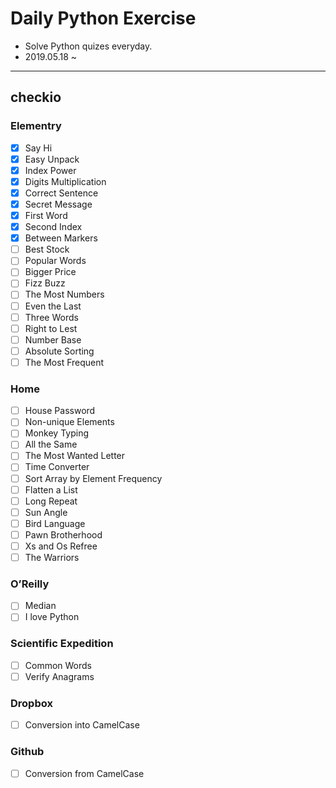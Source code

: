 # Daily Python Exercise

- Solve Python quizes everyday.
- 2019.05.18 ~

---

## checkio

### Elementry

- [x] Say Hi
- [x] Easy Unpack
- [x] Index Power
- [x] Digits Multiplication
- [x] Correct Sentence
- [x] Secret Message
- [x] First Word
- [x] Second Index
- [x] Between Markers
- [ ] Best Stock
- [ ] Popular Words
- [ ] Bigger Price
- [ ] Fizz Buzz
- [ ] The Most Numbers
- [ ] Even the Last
- [ ] Three Words
- [ ] Right to Lest
- [ ] Number Base
- [ ] Absolute Sorting
- [ ] The Most Frequent

### Home

- [ ] House Password
- [ ] Non-unique Elements
- [ ] Monkey Typing
- [ ] All the Same
- [ ] The Most Wanted Letter
- [ ] Time Converter
- [ ] Sort Array by Element Frequency
- [ ] Flatten a List
- [ ] Long Repeat
- [ ] Sun Angle
- [ ] Bird Language
- [ ] Pawn Brotherhood
- [ ] Xs and Os Refree
- [ ] The Warriors

### O’Reilly

- [ ] Median
- [ ] I love Python

### Scientific Expedition

- [ ] Common Words
- [ ] Verify Anagrams

### Dropbox

- [ ] Conversion into CamelCase

### Github

- [ ] Conversion from CamelCase
